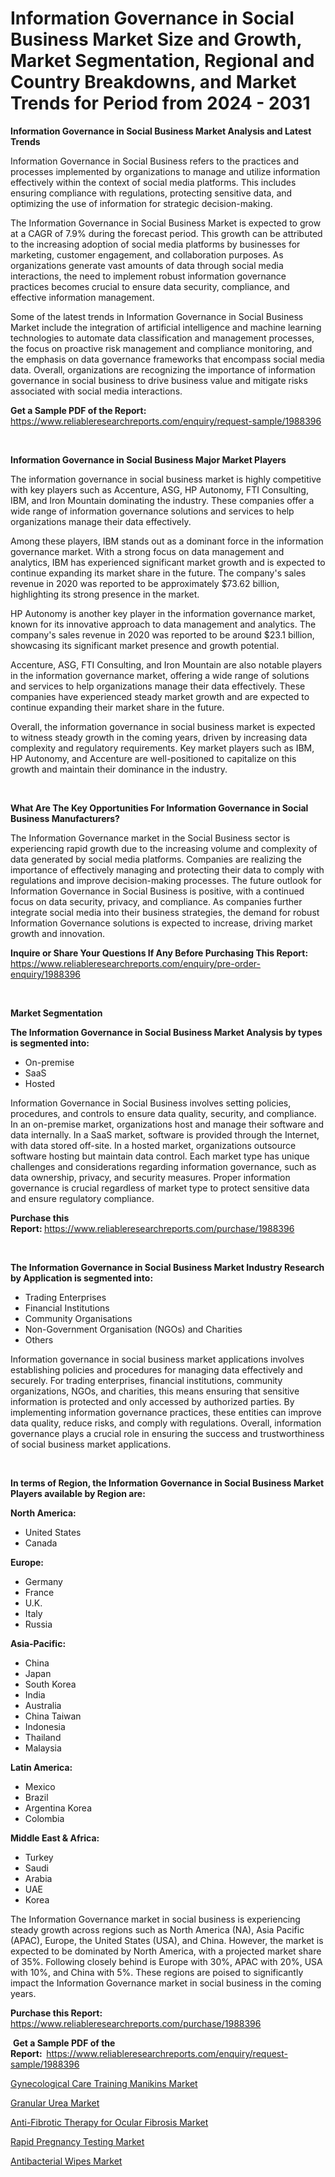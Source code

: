<p><h1>Information Governance in Social Business Market Size and Growth, Market Segmentation, Regional and Country Breakdowns, and Market Trends for Period from 2024 -  2031</h1></p><p><strong>Information Governance in Social Business Market Analysis and Latest Trends</strong></p>
<p><p>Information Governance in Social Business refers to the practices and processes implemented by organizations to manage and utilize information effectively within the context of social media platforms. This includes ensuring compliance with regulations, protecting sensitive data, and optimizing the use of information for strategic decision-making.</p><p>The Information Governance in Social Business Market is expected to grow at a CAGR of 7.9% during the forecast period. This growth can be attributed to the increasing adoption of social media platforms by businesses for marketing, customer engagement, and collaboration purposes. As organizations generate vast amounts of data through social media interactions, the need to implement robust information governance practices becomes crucial to ensure data security, compliance, and effective information management.</p><p>Some of the latest trends in Information Governance in Social Business Market include the integration of artificial intelligence and machine learning technologies to automate data classification and management processes, the focus on proactive risk management and compliance monitoring, and the emphasis on data governance frameworks that encompass social media data. Overall, organizations are recognizing the importance of information governance in social business to drive business value and mitigate risks associated with social media interactions.</p></p>
<p><strong>Get a Sample PDF of the Report:&nbsp;</strong> <a href="https://www.reliableresearchreports.com/enquiry/request-sample/1988396">https://www.reliableresearchreports.com/enquiry/request-sample/1988396</a></p>
<p>&nbsp;</p>
<p><strong>Information Governance in Social Business Major Market Players</strong></p>
<p><p>The information governance in social business market is highly competitive with key players such as Accenture, ASG, HP Autonomy, FTI Consulting, IBM, and Iron Mountain dominating the industry. These companies offer a wide range of information governance solutions and services to help organizations manage their data effectively.</p><p>Among these players, IBM stands out as a dominant force in the information governance market. With a strong focus on data management and analytics, IBM has experienced significant market growth and is expected to continue expanding its market share in the future. The company's sales revenue in 2020 was reported to be approximately $73.62 billion, highlighting its strong presence in the market.</p><p>HP Autonomy is another key player in the information governance market, known for its innovative approach to data management and analytics. The company's sales revenue in 2020 was reported to be around $23.1 billion, showcasing its significant market presence and growth potential.</p><p>Accenture, ASG, FTI Consulting, and Iron Mountain are also notable players in the information governance market, offering a wide range of solutions and services to help organizations manage their data effectively. These companies have experienced steady market growth and are expected to continue expanding their market share in the future.</p><p>Overall, the information governance in social business market is expected to witness steady growth in the coming years, driven by increasing data complexity and regulatory requirements. Key market players such as IBM, HP Autonomy, and Accenture are well-positioned to capitalize on this growth and maintain their dominance in the industry.</p></p>
<p>&nbsp;</p>
<p><strong>What Are The Key Opportunities For Information Governance in Social Business Manufacturers?</strong></p>
<p><p>The Information Governance market in the Social Business sector is experiencing rapid growth due to the increasing volume and complexity of data generated by social media platforms. Companies are realizing the importance of effectively managing and protecting their data to comply with regulations and improve decision-making processes. The future outlook for Information Governance in Social Business is positive, with a continued focus on data security, privacy, and compliance. As companies further integrate social media into their business strategies, the demand for robust Information Governance solutions is expected to increase, driving market growth and innovation.</p></p>
<p><strong>Inquire or Share Your Questions If Any Before Purchasing This Report:</strong> <a href="https://www.reliableresearchreports.com/enquiry/pre-order-enquiry/1988396">https://www.reliableresearchreports.com/enquiry/pre-order-enquiry/1988396</a></p>
<p>&nbsp;</p>
<p><strong>Market Segmentation</strong></p>
<p><strong>The Information Governance in Social Business Market Analysis by types is segmented into:</strong></p>
<p><ul><li>On-premise</li><li>SaaS</li><li>Hosted</li></ul></p>
<p><p>Information Governance in Social Business involves setting policies, procedures, and controls to ensure data quality, security, and compliance. In an on-premise market, organizations host and manage their software and data internally. In a SaaS market, software is provided through the Internet, with data stored off-site. In a hosted market, organizations outsource software hosting but maintain data control. Each market type has unique challenges and considerations regarding information governance, such as data ownership, privacy, and security measures. Proper information governance is crucial regardless of market type to protect sensitive data and ensure regulatory compliance.</p></p>
<p><strong>Purchase this Report:&nbsp;</strong><a href="https://www.reliableresearchreports.com/purchase/1988396">https://www.reliableresearchreports.com/purchase/1988396</a></p>
<p>&nbsp;</p>
<p><strong>The Information Governance in Social Business Market Industry Research by Application is segmented into:</strong></p>
<p><ul><li>Trading Enterprises</li><li>Financial Institutions</li><li>Community Organisations</li><li>Non-Government Organisation (NGOs) and Charities</li><li>Others</li></ul></p>
<p><p>Information governance in social business market applications involves establishing policies and procedures for managing data effectively and securely. For trading enterprises, financial institutions, community organizations, NGOs, and charities, this means ensuring that sensitive information is protected and only accessed by authorized parties. By implementing information governance practices, these entities can improve data quality, reduce risks, and comply with regulations. Overall, information governance plays a crucial role in ensuring the success and trustworthiness of social business market applications.</p></p>
<p>&nbsp;</p>
<p><strong>In terms of Region, the Information Governance in Social Business Market Players available by Region are:</strong></p>
<p>
    <p> <strong> North America: </strong>
        <ul>
            <li>United States</li>
            <li>Canada</li>
        </ul>
        </p> 
    <p> <strong> Europe: </strong>
        <ul>
            <li>Germany</li>
            <li>France</li>
            <li>U.K.</li>
            <li>Italy</li>
            <li>Russia</li>
        </ul>
        </p> 
    <p> <strong> Asia-Pacific: </strong>
        <ul>
            <li>China</li>
            <li>Japan</li>
            <li>South Korea</li>
            <li>India</li>
            <li>Australia</li>
            <li>China Taiwan</li>
            <li>Indonesia</li>
            <li>Thailand</li>
            <li>Malaysia</li>
        </ul>
        </p> 
    <p> <strong> Latin America: </strong>
        <ul>
            <li>Mexico</li>
            <li>Brazil</li>
            <li>Argentina Korea</li>
            <li>Colombia</li>
        </ul>
        </p> 
    <p> <strong> Middle East & Africa: </strong>
        <ul>
            <li>Turkey</li>
            <li>Saudi</li>
            <li>Arabia</li>
            <li>UAE</li>
            <li>Korea</li>
        </ul>
    </p>
    </p>
<p><p>The Information Governance market in social business is experiencing steady growth across regions such as North America (NA), Asia Pacific (APAC), Europe, the United States (USA), and China. However, the market is expected to be dominated by North America, with a projected market share of 35%. Following closely behind is Europe with 30%, APAC with 20%, USA with 10%, and China with 5%. These regions are poised to significantly impact the Information Governance market in social business in the coming years.</p></p>
<p><strong>Purchase this Report: </strong><a href="https://www.reliableresearchreports.com/purchase/1988396">https://www.reliableresearchreports.com/purchase/1988396</a></p>
<p>&nbsp;<strong>Get a Sample PDF of the Report:&nbsp;&nbsp;</strong><a href="https://www.reliableresearchreports.com/enquiry/request-sample/1988396">https://www.reliableresearchreports.com/enquiry/request-sample/1988396</a></p>
<p><strong></strong></p>
<p><p><a href="https://confirmed-shield-e13.notion.site/Gynecological-Care-Training-Manikins-Market-Size-Growing-and-Forecasted-for-period-from-2024-2031--3503782558da401fb78566199fff3dc2">Gynecological Care Training Manikins Market</a></p><p><a href="https://view.publitas.com/reportprime-1/granular-urea-market-dynamics-2024-2031-also-about-its-market-trends-projections-and-opportunities/">Granular Urea Market</a></p><p><a href="https://sore-arch-6db.notion.site/Anti-Fibrotic-Therapy-for-Ocular-Fibrosis-Market-Analysis-Examines-its-Scope-on-Growth-Opportunities-acc4760ce84144d5b8dadad11f99b19c">Anti-Fibrotic Therapy for Ocular Fibrosis Market</a></p><p><a href="https://funky-papaya-cf4.notion.site/Rapid-Pregnancy-Testing-Market-Size-2024-2031-Global-Industrial-Analysis-Key-Geographical-Regions-89e0724781024514a29aa50a543a781b">Rapid Pregnancy Testing Market</a></p><p><a href="https://view.publitas.com/reportprime-1/antibacterial-wipes-market-research-report-provides-critical-insights-that-can-help-shape-business-development-and-investment-strategies/">Antibacterial Wipes Market</a></p></p>